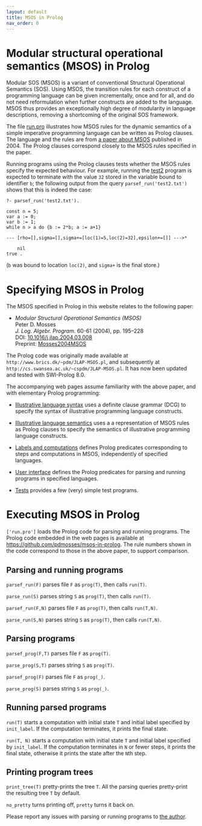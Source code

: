 ```yaml
---
layout: default
title: MSOS in Prolog
nav_order: 0
---
```


# Modular structural operational semantics (MSOS) in Prolog

Modular SOS (MSOS) is a variant of conventional Structural Operational Semantics
(SOS). Using MSOS, the transition rules for each construct of a programming
language can be given incrementally, once and for all, and do not need
reformulation when further constructs are added to the language.
MSOS thus provides an exceptionally high degree of modularity in language
descriptions, removing a shortcoming of the original SOS framework.

The file [run.pro] illustrates how MSOS rules for the dynamic semantics of a
simple imperative programming language can be written as Prolog clauses. The
language and the rules are from [a paper about MSOS] published in 2004.
The Prolog clauses correspond closely to the MSOS rules specified in the paper.

Running programs using the Prolog clauses tests whether the MSOS rules specify
the expected behaviour. For example, running the [test2] program is expected to
terminate with the value `32` stored in the variable bound to identifier `b`;
the following output from the query `parsef_run('test2.txt')` shows that this
is indeed the case:
```
?- parsef_run('test2.txt').

const n = 5;
var a := 0;
var b := 1;
while n > a do {b := 2*b; a := a+1}

--- [rho=[],sigma=[],sigma+=[loc(1)=5,loc(2)=32],epsilon+=[]] --->*

    nil
true .
```
(`b` was bound to location `loc(2)`, and `sigma+` is the final store.)

# Specifying MSOS in Prolog

The MSOS specified in Prolog in this website relates to the following paper:

- *Modular Structural Operational Semantics (MSOS)*  
  Peter D. Mosses  
  *J. Log. Algebr. Program.* 60-61 (2004), pp. 195–228  
  DOI: [10.1016/j.jlap.2004.03.008](https://doi.org/10.1016/j.jlap.2004.03.008)   
  Preprint: [Mosses2004MSOS](https://pdmosses.github.io/papers/Mosses2004MSOS/)

The Prolog code was originally made available at `http://www.brics.dk/~pdm/JLAP-MSOS.pl`,
and subsequently at `http://cs.swansea.ac.uk/~cspdm/JLAP-MSOS.pl`.
It has now been updated and tested with SWI-Prolog 8.0.

The accompanying web pages assume familiarity with the above paper, and with
elementary Prolog programming:

- [Illustrative language syntax](syntax) uses a definite clause grammar (DCG)
  to specify the syntax of illustrative programming language constructs.

- [Illustrative language semantics](semantics) uses a a representation of
  MSOS rules as Prolog clauses to specify the semantics of illustrative
  programming language constructs.

- [Labels and computations](msos) defines Prolog predicates corresponding to
  steps and computations in MSOS, independently of specified languages.

- [User interface](run) defines the Prolog predicates for parsing and running
  programs in specified languages.

- [Tests](tests) provides a few (very) simple test programs.

# Executing MSOS in Prolog

`['run.pro']` loads the Prolog code for parsing and running programs.
The Prolog code embedded in the web pages is available at
<https://github.com/pdmosses/msos-in-prolog>.
The rule numbers shown in the code correspond to those in the above paper,
to support comparison.

## Parsing and running programs

`parsef_run(F)` parses file `F` as `prog(T)`, then calls `run(T)`.

`parse_run(S)` parses string `S` as `prog(T)`, then calls `run(T)`.

`parsef_run(F,N)` parses file `F` as `prog(T)`, then calls `run(T,N)`.

`parse_run(S,N)` parses string `S` as `prog(T)`, then calls `run(T,N)`.

## Parsing programs

`parsef_prog(F,T)` parses file `F` as `prog(T)`.

`parse_prog(S,T)` parses string `S` as `prog(T)`.

`parsef_prog(F)` parses file `F` as `prog(_)`.

`parse_prog(S)` parses string `S` as `prog(_)`.

## Running parsed programs

`run(T)` starts a computation with initial state `T`
and initial label specified by `init_label`.
If the computation terminates, it prints the final state.

`run(T, N)` starts a computation with initial state `T`
and initial label specified by `init_label`.
If the computation terminates in `N` or fewer steps,
it prints the final state, otherwise it prints the
state after the `N`th step.

## Printing program trees

`print_tree(T)` pretty-prints the tree `T`.
All the parsing queries pretty-print the resulting tree `T` by default.

`no_pretty` turns printing off, `pretty` turns it back on.


Please report any issues with parsing or running programs to
[the author](mailto:p.d.mosses@swansea.ac.uk).

[run.pro]: https://github.com/pdmosses/msos-in-prolog/blob/master/run.pro

[test2]: https://github.com/pdmosses/msos-in-prolog/blob/master/test2.txt

[a paper about MSOS]: https://pdmosses.github.io/papers/Mosses2004MSOS/
